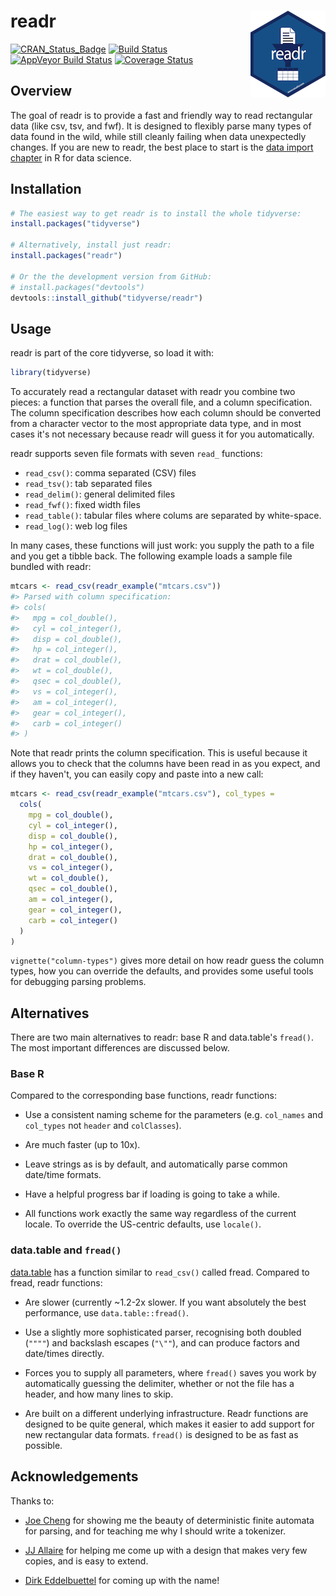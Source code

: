 
<!-- README.md is generated from README.Rmd. Please edit that file -->
readr <img src="tools/logo.png" align="right" />
================================================

[![CRAN\_Status\_Badge](http://www.r-pkg.org/badges/version/readr)](http://cran.r-project.org/package=readr) [![Build Status](https://travis-ci.org/tidyverse/readr.svg?branch=master)](https://travis-ci.org/tidyverse/readr) [![AppVeyor Build Status](https://ci.appveyor.com/api/projects/status/github/tidyverse/readr?branch=master&svg=true)](https://ci.appveyor.com/project/tidyverse/readr) [![Coverage Status](http://codecov.io/github/tidyverse/readr/coverage.svg?branch=master)](http://codecov.io/tidyverse/readr?branch=master)

Overview
--------

The goal of readr is to provide a fast and friendly way to read rectangular data (like csv, tsv, and fwf). It is designed to flexibly parse many types of data found in the wild, while still cleanly failing when data unexpectedly changes. If you are new to readr, the best place to start is the [data import chapter](http://r4ds.had.co.nz/data-import.html) in R for data science.

Installation
------------

``` r
# The easiest way to get readr is to install the whole tidyverse:
install.packages("tidyverse")

# Alternatively, install just readr:
install.packages("readr")

# Or the the development version from GitHub:
# install.packages("devtools")
devtools::install_github("tidyverse/readr")
```

Usage
-----

readr is part of the core tidyverse, so load it with:

``` r
library(tidyverse)
```

To accurately read a rectangular dataset with readr you combine two pieces: a function that parses the overall file, and a column specification. The column specification describes how each column should be converted from a character vector to the most appropriate data type, and in most cases it's not necessary because readr will guess it for you automatically.

readr supports seven file formats with seven `read_` functions:

-   `read_csv()`: comma separated (CSV) files
-   `read_tsv()`: tab separated files
-   `read_delim()`: general delimited files
-   `read_fwf()`: fixed width files
-   `read_table()`: tabular files where colums are separated by white-space.
-   `read_log()`: web log files

In many cases, these functions will just work: you supply the path to a file and you get a tibble back. The following example loads a sample file bundled with readr:

``` r
mtcars <- read_csv(readr_example("mtcars.csv"))
#> Parsed with column specification:
#> cols(
#>   mpg = col_double(),
#>   cyl = col_integer(),
#>   disp = col_double(),
#>   hp = col_integer(),
#>   drat = col_double(),
#>   wt = col_double(),
#>   qsec = col_double(),
#>   vs = col_integer(),
#>   am = col_integer(),
#>   gear = col_integer(),
#>   carb = col_integer()
#> )
```

Note that readr prints the column specification. This is useful because it allows you to check that the columns have been read in as you expect, and if they haven't, you can easily copy and paste into a new call:

``` r
mtcars <- read_csv(readr_example("mtcars.csv"), col_types = 
  cols(
    mpg = col_double(),
    cyl = col_integer(),
    disp = col_double(),
    hp = col_integer(),
    drat = col_double(),
    vs = col_integer(),
    wt = col_double(),
    qsec = col_double(),
    am = col_integer(),
    gear = col_integer(),
    carb = col_integer()
  )
)
```

`vignette("column-types")` gives more detail on how readr guess the column types, how you can override the defaults, and provides some useful tools for debugging parsing problems.

Alternatives
------------

There are two main alternatives to readr: base R and data.table's `fread()`. The most important differences are discussed below.

### Base R

Compared to the corresponding base functions, readr functions:

-   Use a consistent naming scheme for the parameters (e.g. `col_names` and `col_types` not `header` and `colClasses`).

-   Are much faster (up to 10x).

-   Leave strings as is by default, and automatically parse common date/time formats.

-   Have a helpful progress bar if loading is going to take a while.

-   All functions work exactly the same way regardless of the current locale. To override the US-centric defaults, use `locale()`.

### data.table and `fread()`

[data.table](https://github.com/Rdatatable/data.table) has a function similar to `read_csv()` called fread. Compared to fread, readr functions:

-   Are slower (currently ~1.2-2x slower. If you want absolutely the best performance, use `data.table::fread()`.

-   Use a slightly more sophisticated parser, recognising both doubled (`""""`) and backslash escapes (`"\""`), and can produce factors and date/times directly.

-   Forces you to supply all parameters, where `fread()` saves you work by automatically guessing the delimiter, whether or not the file has a header, and how many lines to skip.

-   Are built on a different underlying infrastructure. Readr functions are designed to be quite general, which makes it easier to add support for new rectangular data formats. `fread()` is designed to be as fast as possible.

Acknowledgements
----------------

Thanks to:

-   [Joe Cheng](https://github.com/jcheng5) for showing me the beauty of deterministic finite automata for parsing, and for teaching me why I should write a tokenizer.

-   [JJ Allaire](https://github.com/jjallaire) for helping me come up with a design that makes very few copies, and is easy to extend.

-   [Dirk Eddelbuettel](http://dirk.eddelbuettel.com) for coming up with the name!
